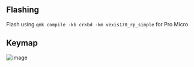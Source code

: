 
## Flashing
Flash using `qmk compile -kb crkbd -km vexis170_rp_simple` for Pro Micro


## Keymap
![image](https://user-images.githubusercontent.com/79429306/170833653-0da21553-e7ec-45d0-a1e4-b739e1e8b553.png)
